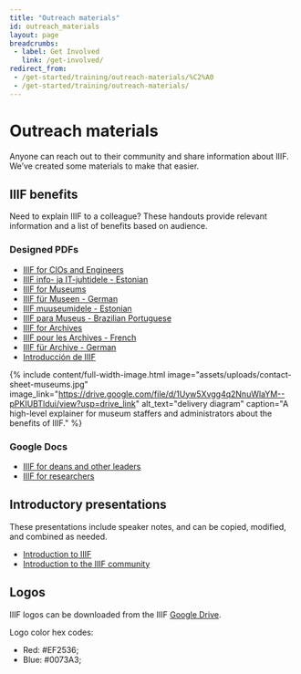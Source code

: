 ```yaml
---
title: "Outreach materials"
id: outreach_materials
layout: page
breadcrumbs:
 - label: Get Involved
   link: /get-involved/
redirect_from:
 - /get-started/training/outreach-materials/%C2%A0
 - /get-started/training/outreach-materials/
---
```


# Outreach materials

Anyone can reach out to their community and share information about IIIF. We’ve created some materials to make that easier.

## IIIF benefits
Need to explain IIIF to a colleague? These handouts provide relevant information and a list of benefits based on audience.

### Designed PDFs

- [IIIF for CIOs and Engineers](https://drive.google.com/file/d/1hpzfTnk-uIQeBThvs4xMK9jJtggC3-Si/view?usp=drive_link)
- [IIIF info- ja IT-juhtidele - Estonian](https://drive.google.com/file/d/15JAPP70D5zqRr3O7blTMj_fSVTwD7Ef3/view?usp=drive_link)
- [IIIF for Museums](https://drive.google.com/file/d/1Uyw5Xvgg4q2NnuWlaYM--pPKIUBTldui/view?usp=drive_link)
- [IIIF für Museen - German](https://drive.google.com/file/d/1EulwEtUK5R_MA8YXem3dmEWSuJj2K0CY/view?usp=sharing)
- [IIIF muuseumidele - Estonian](https://drive.google.com/file/d/1ZcIGynnsNrgPxk7-A8aokbGwlEWlccUt/view?usp=drive_link)
- [IIIF para Museus - Brazilian Portuguese](https://drive.google.com/file/d/1zoAITW_Yp779dlzzLHLvK8O39TEZFb8m/view?usp=drive_link)
- [IIIF for Archives](https://drive.google.com/file/d/1kw_M1XQ80h3QzWbIo8QYkL2Jt8YgZgEy/view?usp=drive_link)
- [IIIF pour les Archives - French](https://drive.google.com/file/d/1aj0-eCr1EWLUyt59l0z_pZ6-hITbEFWw/view?usp=drive_link)
- [IIIF für Archive - German](https://drive.google.com/file/d/16B9YOcErTWo-DQUtlhsBsgHpISw3IK15/view?usp=drive_link)
- [Introducción de IIIF](https://drive.google.com/file/d/1bHSO0R9AktjT_ZJxnUovTFkXdf3yGyx_/view?usp=drive_link)


{% include content/full-width-image.html image="assets/uploads/contact-sheet-museums.jpg" image_link="https://drive.google.com/file/d/1Uyw5Xvgg4q2NnuWlaYM--pPKIUBTldui/view?usp=drive_link" alt_text="delivery diagram" caption="A high-level explainer for museum staffers and administrators about the benefits of IIIF." %}

### Google Docs
- [IIIF for deans and other leaders](https://docs.google.com/document/d/1G62fUv1V6iUhskMDNgZlcyXVoIk4O9_FIOrL4kjlxXM/edit?usp=sharing)
- [IIIF for researchers](https://docs.google.com/document/d/1GWfh0F6HlzJtII9JxyED2CQ4eH9qwtGdO9yhMHxqvjs/edit?usp=sharing)


## Introductory presentations
These presentations include speaker notes, and can be copied, modified, and combined as needed.
- [Introduction to IIIF](https://docs.google.com/presentation/d/1Qg6fHn6p040crWf8bbE4v3heVQepqa9DnDP8yks3tk0/edit?usp=sharing)
- [Introduction to the IIIF community](https://docs.google.com/presentation/d/1TSdrdwrk-nI1pWknZfiUkkYc4a4Ktc6pdsY8pACs4eI/edit?usp=sharing)

## Logos
IIIF logos can be downloaded from the IIIF [Google Drive](https://drive.google.com/drive/folders/1XHSqgM1msVx7oi7Pqw30PEKTVbG4PeTK).

Logo color hex codes:
- Red: #EF2536;
- Blue: #0073A3;
